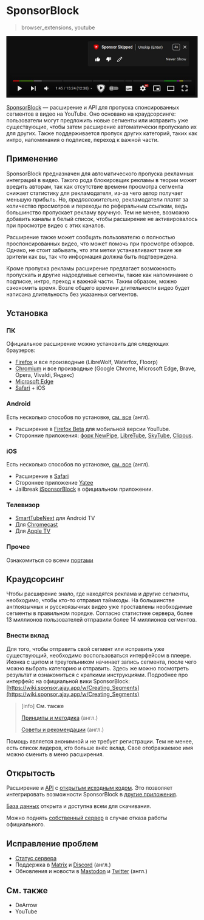 # SponsorBlock
> browser_extensions, youtube

![screenshot](/media/sponsorblock.jpg)

[SponsorBlock](https://sponsor.ajay.app) — расширение и API для пропуска
спонсированных сегментов в видео на YouTube. Оно основано на краудсорсинге:
пользователи могут предложить новые сегменты или исправить уже существующие,
чтобы затем расширение автоматически пропускало их для других. Также
поддерживается пропуск других категорий, таких как интро, напоминания о
подписке, переход к важной части.

## Применение
SponsorBlock предназначен для автоматического пропуска рекламных интеграций в
видео. Такого рода блокировщик рекламы в теории может вредить авторам, так как
отсутствие времени просмотра сегмента снижает статистику для рекламодателя,
из-за чего автор получает меньшую прибыль. Но, *предположительно*,
рекламодатели платят за количество просмотров и переходы по реферальным
ссылкам, ведь большинство пропускает рекламу вручную. Тем не менее,
возможно добавить каналы в белый список, чтобы расширение не активировалось
при просмотре видео с этих каналов.

Расширение также может сообщать пользователю о полностью проспонсированных
видео, что может помочь при просмотре обзоров. Однако, не стоит забывать, что
эти метки устанавливают такие же зрители как вы, так что информация должна быть
подтверждена.

Кроме пропуска рекламы расширение предлагает возможность пропускать и другие
надоедливые сегменты, такие как напоминание о подписке, интро,
преход к важной части. Таким образом, можно сэкономить время. Возле общего
времени длительности видео будет написана длительность без указанных сегментов.

## Установка
### ПК
Официальное расширение можно установить для следующих браузеров:

- [Firefox](https://addons.mozilla.org/addon/sponsorblock) и все производные
(LibreWolf, Waterfox, Floorp)
- [Chromium](https://chrome.google.com/webstore/detail/mnjggcdmjocbbbhaepdhchncahnbgone)
и все производные (Google Chrome, Microsoft Edge, Brave, Opera, Vivaldi, Яндекс)
- [Microsoft Edge](https://github.com/ajayyy/SponsorBlock/wiki/Edge)
- [Safari](https://github.com/ajayyy/SponsorBlock/wiki/Safari) + iOS

### Android
Есть несколько способов по установке, [см. все](https://github.com/ajayyy/SponsorBlock/wiki/Android)
(англ).

- Расширение в
[Firefox Beta](https://play.google.com/store/apps/details?id=org.mozilla.firefox_beta)
для мобильной версии YouTube.
- Сторонние приложения:
[форк NewPipe](https://github.com/polymorphicshade/NewPipe#newpipe-x-sponsorblock),
[LibreTube](https://github.com/libre-tube/LibreTube),
[SkyTube](https://github.com/SkyTubeTeam/SkyTube),
[Clipous](https://github.com/lamarios/clipious).

### iOS
Есть несколько способов по установке, [см. все](https://github.com/ajayyy/SponsorBlock/wiki/iOS)
(англ).

- Расширение в [Safari](https://github.com/ajayyy/SponsorBlock/wiki/Safari)
- Стороннее приложение [Yatee](https://apps.apple.com/app/yattee/id1595136629)
- Jailbreak [iSponsorBlock](https://github.com/Galactic-Dev/iSponsorBlock) в
официальном приложении.

### Телевизор

- [SmartTubeNext](https://github.com/yuliskov/SmartTubeNext) для Android TV
- Для [Chromecast](https://github.com/yuliskov/SmartTubeNext)
- Для [Apple TV](https://github.com/dmunozv04/iSponsorBlockTV)

### Прочее
Ознакомиться со всеми [портами](https://github.com/ajayyy/SponsorBlock/wiki/3rd-Party-Ports)

## Краудсорсинг
Чтобы расширение знало, где находятся реклама и другие сегменты, необходимо,
чтобы кто-то отправил таймкоды. На большинстве англоязычных и русскоязычных
видео уже проставлены необходимые сегменты в правильном порядке. Согласно
статистике сервера, более 13 миллионов пользователей отправили более 14
миллионов сегментов.

### Внести вклад
Для того, чтобы отправить свой сегмент или исправить уже существующий,
необходимо воспользоваться интерфейсом в плеере. Иконка с щитом и треугольником
начинает запись сегмента, после чего можно выбрать категорию и отправить. Здесь
же можно посмотреть результат и ознакомиться с краткими инструкциями. Подробнее
про интерфейс на официальной вики SponsorBlock:
[https://wiki.sponsor.ajay.app/w/Creating_Segments](https://wiki.sponsor.ajay.app/w/Creating_Segments)

> [info]
> **См. также**
>
> [Принципы и методика](https://wiki.sponsor.ajay.app/w/Guidelines) (англ.)
>
> [Советы и рекомендации](https://wiki.sponsor.ajay.app/w/Advice_for_submitting) (англ.)

Помощь является анонимной и не требует регистрации. Тем не менее, есть список
лидеров, кто больше внёс вклад. Своё отображаемое имя можно сменить в меню
расширения.

## Открытость
Расширение и [API](https://wiki.sponsor.ajay.app/w/API_Docs) с
[открытым исходным кодом](https://github.com/ajayyy/SponsorBlock). Это
позволяет интегрировать возможности SponsorBlock в
[другие приложения](https://github.com/ajayyy/SponsorBlock/wiki/3rd-Party-Ports).

[База данных](https://sponsor.ajay.app/database) открыта и доступна всем для
скачивания.

Можно поднять [собственный сервер](https://github.com/mchangrh/sb-mirror)
в случае отказа работы официального.

## Исправление проблем

- [Статус сервера](https://status.sponsor.ajay.app/)
- Поддержка в
[Matrix](https://matrix.to/#/#sponsor:ajay.app?via=ajay.app&via=matrix.org&via=mozilla.org)
и [Discord](https://discord.gg/SponsorBlock) (англ.)
- Обновления и новости в [Mastodon](https://fosstodon.org/@sponsorblock) и
[Twitter](https://twitter.com/SponsorBlock) (англ.)

## См. также

- DeArrow
- YouTube
